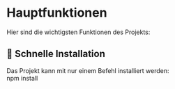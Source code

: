 # Hauptfunktionen  

Hier sind die wichtigsten Funktionen des Projekts:

## 🚀 Schnelle Installation  
Das Projekt kann mit nur einem Befehl installiert werden:  
npm install
